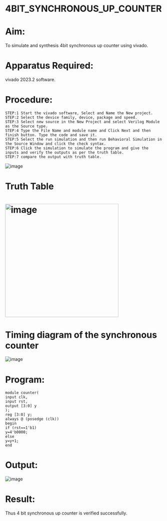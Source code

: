 # 4BIT_SYNCHRONOUS_UP_COUNTER
# Aim:
To simulate and synthesis 4bit synchronous up counter using vivado.

# Apparatus Required:
vivado 2023.2 software.
# Procedure:
```
STEP:1 Start the vivado software, Select and Name the New project.
STEP:2 Select the device family, device, package and speed.
STEP:3 Select new source in the New Project and select Verilog Module as the Source type.
STEP:4 Type the File Name and module name and Click Next and then finish button. Type the code and save it.
STEP:5 Select the run simulation and then run Behavioral Simulation in the Source Window and click the check syntax.
STEP:6 Click the simulation to simulate the program and give the inputs and verify the outputs as per the truth table.
STEP:7 compare the output with truth table.
```


![image](https://github.com/RESMIRNAIR/4BIT_SYNCHRONOUS_UP_COUNTER/assets/154305926/4d676d34-2f12-420a-9c55-befa279f5ec0)
# Truth Table
# <img width="362" alt="image" src="https://github.com/RESMIRNAIR/4BIT_SYNCHRONOUS_UP_COUNTER/assets/154305926/2be84c5a-099f-4418-8d0b-ace34f734342">
# Timing diagram of the synchronous counter
![image](https://github.com/RESMIRNAIR/4BIT_SYNCHRONOUS_UP_COUNTER/assets/154305926/62c47758-b0a4-4fe0-842f-5c4245a88ff2)
# Program:
```
module counter(
input clk,
input rst,
output [3:0] y
);
reg [3:0] y;
always @ (posedge (clk))
begin
if (rst==1'b1)
y=4'b0000;
else
y=y+1;
end
```
# Output:
![image](https://github.com/GauravSunehl/4BIT_SYNCHRONOUS_UP_COUNTER/assets/166976407/b3d19a15-c3fa-4dee-8b7a-3099ddbedd1f)
# Result:
Thus 4 bit synchronous up counter is verified successfully.


